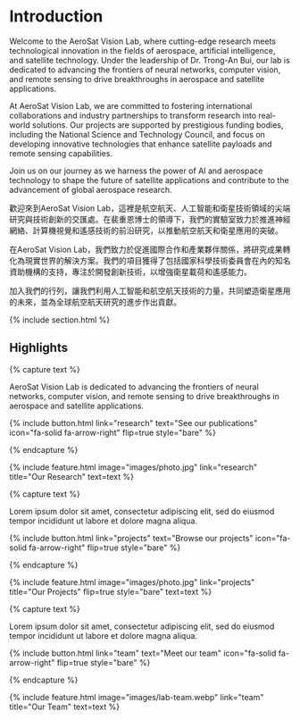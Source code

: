 ---
---

# Introduction

Welcome to the AeroSat Vision Lab, where cutting-edge research meets technological innovation in the fields of aerospace, artificial intelligence, and satellite technology. Under the leadership of Dr. Trong-An Bui, our lab is dedicated to advancing the frontiers of neural networks, computer vision, and remote sensing to drive breakthroughs in aerospace and satellite applications.

At AeroSat Vision Lab, we are committed to fostering international collaborations and industry partnerships to transform research into real-world solutions. Our projects are supported by prestigious funding bodies, including the National Science and Technology Council, and focus on developing innovative technologies that enhance satellite payloads and remote sensing capabilities.

Join us on our journey as we harness the power of AI and aerospace technology to shape the future of satellite applications and contribute to the advancement of global aerospace research.

歡迎來到AeroSat Vision Lab，這裡是航空航天、人工智能和衛星技術領域的尖端研究與技術創新的交匯處。在裴重恩博士的領導下，我們的實驗室致力於推進神經網絡、計算機視覺和遙感技術的前沿研究，以推動航空航天和衛星應用的突破。

在AeroSat Vision Lab，我們致力於促進國際合作和產業夥伴關係，將研究成果轉化為現實世界的解決方案。我們的項目獲得了包括國家科學技術委員會在內的知名資助機構的支持，專注於開發創新技術，以增強衛星載荷和遙感能力。

加入我們的行列，讓我們利用人工智能和航空航天技術的力量，共同塑造衛星應用的未來，並為全球航空航天研究的進步作出貢獻。

{% include section.html %}

## Highlights

{% capture text %}

AeroSat Vision Lab is dedicated to advancing the frontiers of neural networks, computer vision, and remote sensing to drive breakthroughs in aerospace and satellite applications.

{%
  include button.html
  link="research"
  text="See our publications"
  icon="fa-solid fa-arrow-right"
  flip=true
  style="bare"
%}

{% endcapture %}

{%
  include feature.html
  image="images/photo.jpg"
  link="research"
  title="Our Research"
  text=text
%}

{% capture text %}

Lorem ipsum dolor sit amet, consectetur adipiscing elit, sed do eiusmod tempor incididunt ut labore et dolore magna aliqua.

{%
  include button.html
  link="projects"
  text="Browse our projects"
  icon="fa-solid fa-arrow-right"
  flip=true
  style="bare"
%}

{% endcapture %}

{%
  include feature.html
  image="images/photo.jpg"
  link="projects"
  title="Our Projects"
  flip=true
  style="bare"
  text=text
%}

{% capture text %}

Lorem ipsum dolor sit amet, consectetur adipiscing elit, sed do eiusmod tempor incididunt ut labore et dolore magna aliqua.

{%
  include button.html
  link="team"
  text="Meet our team"
  icon="fa-solid fa-arrow-right"
  flip=true
  style="bare"
%}

{% endcapture %}

{%
  include feature.html
  image="images/lab-team.webp"
  link="team"
  title="Our Team"
  text=text
%}
